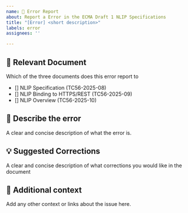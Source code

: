 ```yaml
---
name: 🐞 Error Report
about: Report a Error in the ECMA Draft 1 NLIP Specifications
title: "[Error] <short description>"
labels: error
assignees: ''

---
```

## 🐛 Relevant Document
Which of the three documents does this error report to
- [] NLIP Specification (TC56-2025-08)
- [] NLIP Binding to HTTPS/REST (TC56-2025-09)
- [] NLIP Overview (TC56-2025-10)

## 🐛 Describe the error
A clear and concise description of what the error is.


## 💡 Suggested Corrections
A clear and concise description of what corrections you would like in the document

## 📎 Additional context
Add any other context or links about the issue here.
